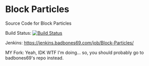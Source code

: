 # Block Particles
Source Code for Block Particles

Build Status: [![Build Status](https://jenkins.badbones69.com/job/Block-Particles/badge/icon)](https://jenkins.badbones69.com/job/Block-Particles/)


Jenkins: https://jenkins.badbones69.com/job/Block-Particles/


MY Fork:
Yeah, IDK WTF I'm doing... so, you should probably go to badbones69's repo instead.
